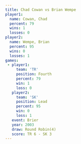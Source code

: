 ```yaml
---
title: Chad Cowan vs Brian Wempe
player1:            
  name: Cowan, Chad 
  percent: 79       
  wins: 1           
  losses: 0         
player2:            
  name: Wempe, Brian
  percent: 95       
  wins: 0           
  losses: 1         
games:
 - player1:          
     team: 'TR'      
     position: Fourth
     percent: 79     
     win: 1          
     loss: 0         
   player2:        
     team: 'SK'    
     position: Lead
     percent: 95   
     win: 0        
     loss: 1       
   event: Brier        
   year: 2003          
   draw: Round Robin(4)
   score: TR 6 - SK 3  
---
```

